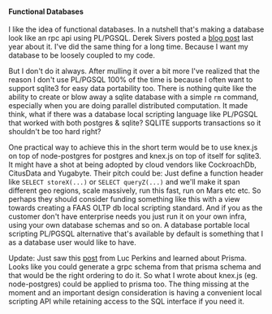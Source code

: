 #### Functional Databases

I like the idea of functional databases. In a nutshell that's making a database look like an rpc api using PL/PGSQL. Derek Sivers posted a [blog post](https://sivers.org/pg2) last year about it. I've did the same thing for a long time. Because I want my database to be loosely coupled to my code. 

But I don't do it always. After mulling it over a bit more I've realized that the reason I don't use PL/PGSQL 100% of the time is because I often want to support sqlite3 for easy data portability too. There is nothing quite like the ability to create or blow away a sqlite database with a simple `rm` command, especially when you are doing parallel distributed computation. It made think, what if there was a database local scripting language like PL/PGSQL that worked with both postgres & sqlite? SQLITE supports transactions so it shouldn't be too hard right? 

One practical way to achieve this in the short term would be to use knex.js on top of node-postgres for postgres and knex.js on top of itself for sqlite3. It might have a shot at being adopted by cloud vendors like CockroachDb, CitusData and Yugabyte. Their pitch could be: Just define a function header like `SELECT storeX(...)` or `SELECT queryZ(...)` and we'll make it span different geo regions, scale massively, run this fast, run on Mars etc etc. So perhaps they should consider funding something like this with a view towards creating a FAAS OLTP db local scripting standard. And if you as the customer don't have enterprise needs you just run it on your own infra, using your own database schemas and so on. A database portable local scripting PL/PGSQL alternative that's available by default is something that I as a database user would like to have.

Update: Just saw this [post](https://lucperkins.dev/blog/new-db-tech-1/) from Luc Perkins and learned about Prisma. Looks like you could generate a grpc schema from that prisma schema and that would be the right ordering to do it. So what I wrote about knex.js (eg. node-postgres) could be applied to prisma too. The thing missing at the moment and an important design consideration is having a convenient local scripting API while retaining access to the SQL interface if you need it.

